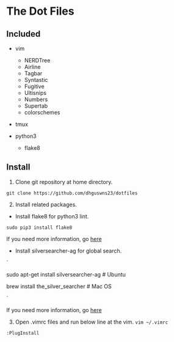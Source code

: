 # The Dot Files

## Included

* vim
  * NERDTree
  * Airline
  * Tagbar
  * Syntastic
  * Fugitive
  * Ultisnips
  * Numbers
  * Supertab
  * colorschemes

* tmux
* python3
  * flake8

## Install

1. Clone git repository at home directory.

`git clone https://github.com/dhguswns23/dotfiles`

2. Install related packages.

* Install flake8 for python3 lint.

`sudo pip3 install flake8`

If you need more information, go [here](http://flake8.pycqa.org/en/latest/)

* Install silversearcher-ag for global search.

`

sudo apt-get install silversearcher-ag # Ubuntu

brew install the_silver_searcher # Mac OS

`

If you need more information, go [here](https://github.com/ggreer/the_silver_searcher)

3. Open .vimrc files and run below line at the vim.
`vim ~/.vimrc`

`:PlugInstall`
